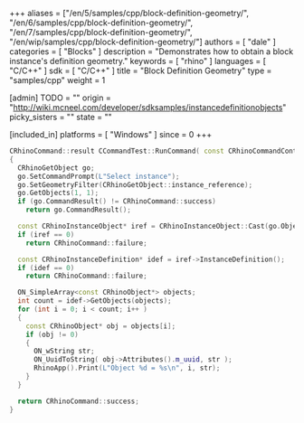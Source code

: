 +++
aliases = ["/en/5/samples/cpp/block-definition-geometry/", "/en/6/samples/cpp/block-definition-geometry/", "/en/7/samples/cpp/block-definition-geometry/", "/en/wip/samples/cpp/block-definition-geometry/"]
authors = [ "dale" ]
categories = [ "Blocks" ]
description = "Demonstrates how to obtain a block instance's definition geometry."
keywords = [ "rhino" ]
languages = [ "C/C++" ]
sdk = [ "C/C++" ]
title = "Block Definition Geometry"
type = "samples/cpp"
weight = 1

[admin]
TODO = ""
origin = "http://wiki.mcneel.com/developer/sdksamples/instancedefinitionobjects"
picky_sisters = ""
state = ""

[included_in]
platforms = [ "Windows" ]
since = 0
+++

```cpp
CRhinoCommand::result CCommandTest::RunCommand( const CRhinoCommandContext& context )
{
  CRhinoGetObject go;
  go.SetCommandPrompt(L"Select instance");
  go.SetGeometryFilter(CRhinoGetObject::instance_reference);
  go.GetObjects(1, 1);
  if (go.CommandResult() != CRhinoCommand::success)
    return go.CommandResult();

  const CRhinoInstanceObject* iref = CRhinoInstanceObject::Cast(go.Object(0).Object());
  if (iref == 0)
    return CRhinoCommand::failure;

  const CRhinoInstanceDefinition* idef = iref->InstanceDefinition();
  if (idef == 0)
    return CRhinoCommand::failure;

  ON_SimpleArray<const CRhinoObject*> objects;
  int count = idef->GetObjects(objects);
  for (int i = 0; i < count; i++ )
  {
    const CRhinoObject* obj = objects[i];
    if (obj != 0)
    {
      ON_wString str;
      ON_UuidToString( obj->Attributes().m_uuid, str );
      RhinoApp().Print(L"Object %d = %s\n", i, str);
    }
  }

  return CRhinoCommand::success;
}
```

